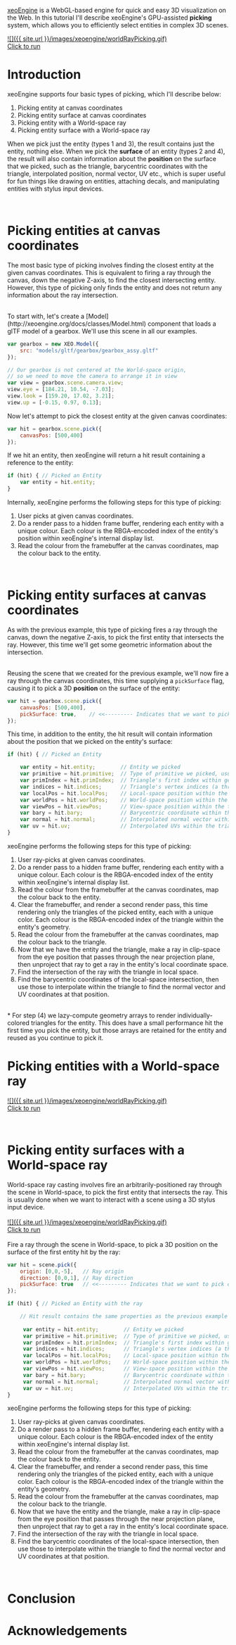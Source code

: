 [xeoEngine](http://xeoengine.org) is a WebGL-based engine for quick and easy 3D visualization on the Web. In this tutorial I'll describe xeoEngine's GPU-assisted **picking** system, which allows you to efficiently select entities in complex 3D scenes.  
 
[![]({{ site.url }}/images/xeoengine/worldRayPicking.gif)](http://xeoengine.org/examples/#interaction_picking_raycasting_triangles) 
<br>[Click to run](http://xeoengine.org/examples/#interaction_picking_raycasting_triangles) 

# Introduction

xeoEngine supports four basic types of picking, which I'll describe below:
 
 1. Picking entity at canvas coordinates
 2. Picking entity surface at canvas coordinates
 3. Picking entity with a World-space ray
 4. Picking entity surface with a World-space ray
 
When we pick just the entity (types 1 and 3), the result contains just the entity, nothing else. When we pick the **surface** 
of an entity (types 2 and 4), the result will also contain information about the **position** on the surface that we picked, 
such as the triangle, barycentric coordinates with the triangle, interpolated position, normal vector, UV etc., which is
super useful for fun things like drawing on entities, attaching decals, and manipulating entities with stylus input devices.

<br>

# Picking entities at canvas coordinates 

The most basic type of picking involves finding the closest entity at the given canvas coordinates. This is equivalent to 
firing a ray through the canvas, down the negative Z-axis, to find the closest intersecting entity. However, this type of 
  picking only finds the entity and does not return any information about the ray intersection.
  
<br>
To start with, let's create a [Model](http://xeoengine.org/docs/classes/Model.html) 
component that loads a glTF model of a gearbox. We'll use this scene in all our examples.
 
 ````javascript
 var gearbox = new XEO.Model({
     src: "models/gltf/gearbox/gearbox_assy.gltf"
 });
 
 // Our gearbox is not centered at the World-space origin,
 // so we need to move the camera to arrange it in view
 var view = gearbox.scene.camera.view;
 view.eye = [184.21, 10.54, -7.03];
 view.look = [159.20, 17.02, 3.21];
 view.up = [-0.15, 0.97, 0.13];
 ````
 
 Now let's attempt to pick the closest entity at the given canvas coordinates:  
 
 ````javascript
 var hit = gearbox.scene.pick({  
     canvasPos: [500,400]
 });
 ````
 
 If we hit an entity, then xeoEngine will return a hit result containing a reference to the entity:
  
 ````javascript
 if (hit) { // Picked an Entity
     var entity = hit.entity;     
 }
 ````

Internally, xeoEngine performs the following steps for this type of picking:
 
1. User picks at given canvas coordinates.
2. Do a render pass to a hidden frame buffer, rendering each entity with a unique colour. Each colour is the RBGA-encoded 
index of the entity's position within xeoEngine's internal display list.
3. Read the colour from the framebuffer at the canvas coordinates, map the colour back to the entity. 

<br>

# Picking entity surfaces at canvas coordinates 

As with the previous example, this type of picking fires a ray through the canvas, down the negative Z-axis, 
 to pick the first entity that intersects the ray. However, this time we'll get some geometric information about the 
 intersection.
 <br><br>

Reusing the scene that we created for the previous example, we'll now fire a ray through the canvas coordinates, this time 
 supplying a ````pickSurface```` flag, causing it to pick a 3D **position** on the surface of the entity:  

````javascript
var hit = gearbox.scene.pick({   
    canvasPos: [500,400],
    pickSurface: true,    // <<--------- Indicates that we want to pick on surface
});
````

This time, in addition to the entity, the hit result will contain information about the position that we picked on the entity's surface:   

````javascript
if (hit) { // Picked an Entity

    var entity = hit.entity;        // Entity we picked
    var primitive = hit.primitive;  // Type of primitive we picked, usually "triangles"
    var primIndex = hit.primIndex;  // Triangle's first index within geometry indices
    var indices = hit.indices;      // Triangle's vertex indices (a three element array)
    var localPos = hit.localPos;    // Local-space position within the triangle
    var worldPos = hit.worldPos;    // World-space position within the triangle
    var viewPos = hit.viewPos;      // View-space position within the triangle
    var bary = hit.bary;            // Barycentric coordinate within the triangle
    var normal = hit.normal;        // Interpolated normal vector within the triangle
    var uv = hit.uv;                // Interpolated UVs within the triangle
}
````

xeoEngine performs the following steps for this type of picking:
 
1. User ray-picks at given canvas coordinates.
2. Do a render pass to a hidden frame buffer, rendering each entity with a unique colour. Each colour is the RBGA-encoded 
index of the entity within xeoEngine's internal display list.
3. Read the colour from the framebuffer at the canvas coordinates, map the colour back to the entity. 
4. Clear the framebuffer, and render a second render pass, this time rendering only the triangles of the picked entity, 
each with a unique color. Each colour is the RBGA-encoded index of the triangle within the entity's geometry.
5. Read the colour from the framebuffer at the canvas coordinates, map the colour back to the triangle.
6. Now that we have the entity and the triangle, make a ray in clip-space from the eye position that passes through 
the near projection plane, then unproject that ray to get a ray in the entity's local coordinate space.
7. Find the intersection of the ray with the triangle in local space.
8. Find the barycentric coordinates of the local-space intersection, then use those to interpolate within the triangle 
to find the normal vector and UV coordinates at that position.  

<br>
* For step (4) we lazy-compute geometry arrays to render individually-colored triangles for the entity. This does have a small performance hit the first time you pick the entity, but those arrays are retained for the entity and reused as you continue to pick it.

# Picking entities with a World-space ray

[![]({{ site.url }}/images/xeoengine/worldRayPicking.gif)](http://xeoengine.org/examples/#interaction_picking_raycasting_triangles) 
<br>[Click to run](http://xeoengine.org/examples/#interaction_picking_raycasting_triangles) 

<br>

# Picking entity surfaces with a World-space ray

World-space ray casting involves fire an arbitrarily-positioned ray through the scene in World-space, to pick 
 the first entity that intersects the ray. This is usually done when we want to interact with a 
  scene using a 3D stylus input device.<br><br>
[![]({{ site.url }}/images/xeoengine/worldRayPicking.gif)](http://xeoengine.org/examples/#interaction_picking_raycasting_triangles) 
<br>[Click to run](http://xeoengine.org/examples/#interaction_picking_raycasting_triangles) 
<br><br>
Fire a ray through the scene in World-space, to pick a 3D position on the surface of the first entity hit by the ray:

````javascript
var hit = scene.pick({
    origin: [0,0,-5],   // Ray origin
    direction: [0,0,1], // Ray direction
    pickSurface: true   // <<--------- Indicates that we want to pick on surface
});

if (hit) { // Picked an Entity with the ray

    // Hit result contains the same properties as the previous example    
    
     var entity = hit.entity;        // Entity we picked
     var primitive = hit.primitive;  // Type of primitive we picked, usually "triangles"
     var primIndex = hit.primIndex;  // Triangle's first index within geometry indices
     var indices = hit.indices;      // Triangle's vertex indices (a three element array)
     var localPos = hit.localPos;    // Local-space position within the triangle
     var worldPos = hit.worldPos;    // World-space position within the triangle
     var viewPos = hit.viewPos;      // View-space position within the triangle
     var bary = hit.bary;            // Barycentric coordinate within the triangle
     var normal = hit.normal;        // Interpolated normal vector within the triangle
     var uv = hit.uv;                // Interpolated UVs within the triangle
}
````

xeoEngine performs the following steps for this type of picking: 
 
1. User ray-picks at given canvas coordinates.
2. Do a render pass to a hidden frame buffer, rendering each entity with a unique colour. Each colour is the RBGA-encoded 
index of the entity within xeoEngine's internal display list.
3. Read the colour from the framebuffer at the canvas coordinates, map the colour back to the entity. 
4. Clear the framebuffer, and render a second render pass, this time rendering only the triangles of the picked entity, 
each with a unique color. Each colour is the RBGA-encoded index of the triangle within the entity's geometry.
5. Read the colour from the framebuffer at the canvas coordinates, map the colour back to the triangle.
6. Now that we have the entity and the triangle, make a ray in clip-space from the eye position that passes through 
the near projection plane, then unproject that ray to get a ray in the entity's local coordinate space.
7. Find the intersection of the ray with the triangle in local space.
8. Find the barycentric coordinates of the local-space intersection, then use those to interpolate within the triangle 
to find the normal vector and UV coordinates at that position.  

<br>

# Conclusion

# Acknowledgements